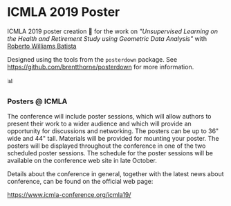 # ICMLA 2019 Poster

ICMLA 2019 poster creation :page_with_curl: for the work on _"Unsupervised Learning on the Health and Retirement Study using Geometric Data Analysis"_ with [Roberto Williams Batista](https://github.com/robertowilliams/)

Designed using the tools from the `posterdown` package. See <https://github.com/brentthorne/posterdown> for more information.

:bar_chart:  

### Posters @ ICMLA

The conference will include poster sessions, which will allow authors to present their work to a wider audience and which will provide an opportunity for discussions and networking. The posters can be up to 36" wide and 44" tall. Materials will be provided for mounting your poster. The posters will be displayed throughout the conference in one of the two scheduled poster sessions.  The schedule for the poster sessions will be available on the conference web site in late October. 

Details about the conference in general, together with the latest news about conference, can be found on the official web page:

https://www.icmla-conference.org/icmla19/
